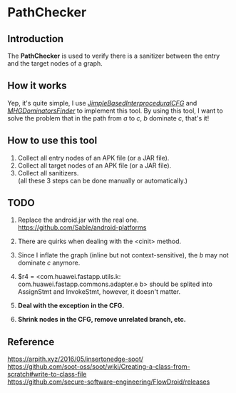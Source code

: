 # PathChecker 

## Introduction
The **PathChecker** is used to verify there is a sanitizer 
between the entry and the target nodes of a graph.

## How it works
Yep, it's quite simple, I use 
[*JimpleBasedInterproceduralCFG*](https://github.com/soot-oss/soot/blob/5d989a38ffa8785e395e4bed9fbbc16630d36c5b/src/main/java/soot/jimple/toolkits/ide/icfg/JimpleBasedInterproceduralCFG.java) and [*MHGDominatorsFinder*](https://www.sable.mcgill.ca/soot/doc/soot/toolkits/graph/MHGDominatorsFinder.html)
to implement this tool. By using this tool, I want to solve the problem that 
in the path from *a* to *c*, *b* dominate *c*, that's it!

## How to use this tool
1. Collect all entry nodes of an 
APK file (or a JAR file).
2. Collect all target nodes of an 
APK file (or a JAR file).
3. Collect all sanitizers.  
(all these 3 steps can be done manually or automatically.)

## TODO
1. Replace the android.jar with the real one.
https://github.com/Sable/android-platforms

2. There are quirks when dealing with the \<cinit\> method.
3. Since I inflate the graph (inline but not context-sensitive), the *b* may not dominate *c* anymore.
4. $r4 = <com.huawei.fastapp.utils.k: com.huawei.fastapp.commons.adapter.e b> should be splited into AssignStmt and InvokeStmt, however, it doesn't matter.  
5. **Deal with the exception in the CFG.**
6. **Shrink nodes in the CFG, remove unrelated branch, etc.**

## Reference
https://arpith.xyz/2016/05/insertonedge-soot/  
https://github.com/soot-oss/soot/wiki/Creating-a-class-from-scratch#write-to-class-file  
https://github.com/secure-software-engineering/FlowDroid/releases
